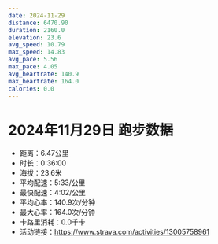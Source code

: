 ```yaml
---
date: 2024-11-29
distance: 6470.90
duration: 2160.0
elevation: 23.6
avg_speed: 10.79
max_speed: 14.83
avg_pace: 5.56
max_pace: 4.05
avg_heartrate: 140.9
max_heartrate: 164.0
calories: 0.0
---
```


# 2024年11月29日 跑步数据

- 距离：6.47公里
- 时长：0:36:00
- 海拔：23.6米
- 平均配速：5:33/公里
- 最快配速：4:02/公里
- 平均心率：140.9次/分钟
- 最大心率：164.0次/分钟
- 卡路里消耗：0.0千卡
- 活动链接：https://www.strava.com/activities/13005758961
